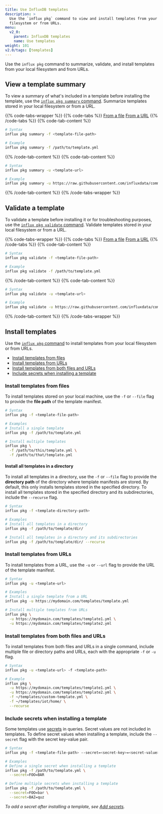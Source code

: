 ```yaml
---
title: Use InfluxDB templates
description: >
  Use the `influx pkg` command to view and install templates from your local
  filesystem or from URLs.
menu:
  v2_0:
    parent: InfluxDB templates
    name: Use templates
weight: 101
v2.0/tags: [templates]
---
```


Use the `influx pkg` command to summarize, validate, and install templates from
your local filesystem and from URLs.

## View a template summary
To view a summary of what's included in a template before installing the template,
use the [`influx pkg summary` command](/v2.0/reference/cli/influx/pkg/summary/).
Summarize templates stored in your local filesystem or from a URL.

{{% code-tabs-wrapper %}}
{{% code-tabs %}}
[From a file](#)
[From a URL](#)
{{% /code-tabs %}}
{{% code-tab-content %}}
```sh
# Syntax
influx pkg summary -f <template-file-path>

# Example
influx pkg summary -f /path/to/template.yml
```
{{% /code-tab-content %}}
{{% code-tab-content %}}
```sh
# Syntax
influx pkg summary -u <template-url>

# Example
influx pkg summary -u https://raw.githubusercontent.com/influxdata/community-templates/master/linux_system/linux_system.yml
```
{{% /code-tab-content %}}
{{% /code-tabs-wrapper %}}

## Validate a template
To validate a template before installing it or for troubleshooting purposes, use
the [`influx pkg validate` command](/v2.0/reference/cli/influx/pkg/validate/).
Validate templates stored in your local filesystem or from a URL.

{{% code-tabs-wrapper %}}
{{% code-tabs %}}
[From a file](#)
[From a URL](#)
{{% /code-tabs %}}
{{% code-tab-content %}}
```sh
# Syntax
influx pkg validate -f <template-file-path>

# Example
influx pkg validate -f /path/to/template.yml
```
{{% /code-tab-content %}}
{{% code-tab-content %}}
```sh
# Syntax
influx pkg validate -u <template-url>

# Example
influx pkg validate -u https://raw.githubusercontent.com/influxdata/community-templates/master/linux_system/linux_system.yml
```
{{% /code-tab-content %}}
{{% /code-tabs-wrapper %}}

## Install templates
Use the [`influx pkg` command](/v2.0/reference/cli/influx/pkg/) to install templates
from your local filesystem or from URLs.

- [Install templates from files](#install-templates-from-files)
- [Install templates from URLs](#install-templates-from-urls)
- [Install templates from both files and URLs](#install-templates-from-both-files-and-urls)
- [Include secrets when installing a template](#include-secrets-when-installing-a-template)

### Install templates from files
To install templates stored on your local machine, use the `-f` or `--file` flag
to provide the **file path** of the template manifest.

```sh
# Syntax
influx pkg -f <template-file-path>

# Examples
# Install a single template
influx pkg -f /path/to/template.yml

# Install multiple templates
influx pkg \
  -f /path/to/this/template.yml \
  -f /path/to/that/template.yml
```

#### Install all templates in a directory
To install all templates in a directory, use the `-f` or `--file` flag to provide
the **directory path** of the directory where template manifests are stored.
By default, this only installs templates stored in the specified directory.
To install all templates stored in the specified directory and its subdirectories,
include the `--recurse` flag.

```sh
# Syntax
influx pkg -f <template-directory-path>

# Examples
# Install all templates in a directory
influx pkg -f /path/to/template/dir/

# Install all templates in a directory and its subdirectories
influx pkg -f /path/to/template/dir/ --recurse
```

### Install templates from URLs
To install templates from a URL, use the `-u` or `--url` flag to provide the URL
of the template manifest.

```sh
# Syntax
influx pkg -u <template-url>

# Examples
# Install a single template from a URL
influx pkg -u https://mydomain.com/templates/template.yml

# Install multiple templates from URLs
influx pkg \
  -u https://mydomain.com/templates/template1.yml \
  -u https://mydomain.com/templates/template2.yml
```

### Install templates from both files and URLs
To install templates from both files and URLs in a single command, include multiple
file or directory paths and URLs, each with the appropriate `-f` or `-u` flag.

```sh
# Syntax
influx pkg -u <template-url> -f <template-path>

# Example
influx pkg \
  -u https://mydomain.com/templates/template1.yml \
  -u https://mydomain.com/templates/template2.yml \
  -f ~/templates/custom-template.yml \
  -f ~/templates/iot/home/ \
  --recurse
```

### Include secrets when installing a template
Some templates use [secrets](/v2.0/security/secrets/) in queries.
Secret values are not included in templates.
To define secret values when installing a template, include the `--secret` flag
with the secret key-value pair.

```sh
# Syntax
influx pkg -f <template-file-path> --secret=<secret-key>=<secret-value>

# Examples
# Define a single secret when installing a template
influx pkg -f /path/to/template.yml \
  --secret=FOO=BAR

# Define multiple secrets when installing a template
influx pkg -f /path/to/template.yml \
  --secret=FOO=bar \
  --secret=BAZ=quz
```

_To add a secret after installing a template, see [Add secrets](/v2.0/security/secrets/manage-secrets/add/)._
